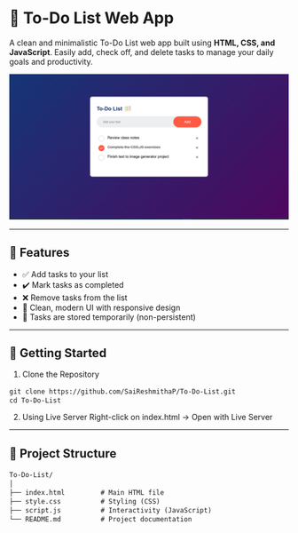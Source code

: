 # 📝 To-Do List Web App

A clean and minimalistic To-Do List web app built using **HTML, CSS, and JavaScript**. Easily add, check off, and delete tasks to manage your daily goals and productivity.

![To-Do List Screenshot](./screenshot.png)

---

## 🔧 Features

- ✅ Add tasks to your list
- ✔️ Mark tasks as completed
- ❌ Remove tasks from the list
- 🎨 Clean, modern UI with responsive design
- 💾 Tasks are stored temporarily (non-persistent)

---

## 🚀 Getting Started

 1. Clone the Repository
```    
git clone https://github.com/SaiReshmithaP/To-Do-List.git
cd To-Do-List
```

 2. Using Live Server
Right-click on index.html → Open with Live Server

---

## 📁 Project Structure
```
To-Do-List/
│
├── index.html         # Main HTML file
├── style.css          # Styling (CSS)
├── script.js          # Interactivity (JavaScript)
└── README.md          # Project documentation


